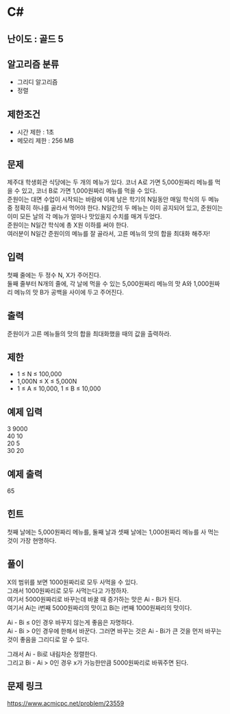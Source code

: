 # C#

## 난이도 : 골드 5

## 알고리즘 분류
  - 그리디 알고리즘
  - 정렬

## 제한조건
  - 시간 제한 : 1초
  - 메모리 제한 : 256 MB

## 문제
제주대 학생회관 식당에는 두 개의 메뉴가 있다. 코너 A로 가면 5,000원짜리 메뉴를 먹을 수 있고, 코너 B로 가면 1,000원짜리 메뉴를 먹을 수 있다.<br/>
준원이는 대면 수업이 시작되는 바람에 이제 남은 학기의 N일동안 매일 학식의 두 메뉴 중 정확히 하나를 골라서 먹어야 한다. N일간의 두 메뉴는 이미 공지되어 있고, 준원이는 이미 모든 날의 각 메뉴가 얼마나 맛있을지 수치를 매겨 두었다.<br/>
준원이는 N일간 학식에 총 X원 이하를 써야 한다.<br/>
여러분이 N일간 준원이의 메뉴를 잘 골라서, 고른 메뉴의 맛의 합을 최대화 해주자!<br/>


## 입력
첫째 줄에는 두 정수 N, X가 주어진다.<br/>
둘째 줄부터 N개의 줄에, 각 날에 먹을 수 있는 5,000원짜리 메뉴의 맛 A와 1,000원짜리 메뉴의 맛 B가 공백을 사이에 두고 주어진다.<br/>


## 출력
준원이가 고른 메뉴들의 맛의 합을 최대화했을 때의 값을 출력하라.<br/>


## 제한
  - 1 ≤ N ≤ 100,000
  - 1,000N ≤ X ≤ 5,000N
  - 1 ≤ A ≤ 10,000, 1 ≤ B ≤ 10,000


## 예제 입력
3 9000<br/>
40 10<br/>
20 5<br/>
30 20<br/>


## 예제 출력
65<br/>


## 힌트
첫째 날에는 5,000원짜리 메뉴를, 둘째 날과 셋째 날에는 1,000원짜리 메뉴를 사 먹는 것이 가장 현명하다.<br/>


## 풀이
X의 범위를 보면 1000원짜리로 모두 사먹을 수 있다.<br/>
그래서 1000원짜리로 모두 사먹는다고 가정하자.<br/>
여기서 5000원짜리로 바꾸는데 바꿀 때 증가하는 맛은 Ai - Bi가 된다.<br/>
여기서 Ai는 i번째 5000원짜리의 맛이고 Bi는 i번째 1000원짜리의 맛이다.<br/>


Ai - Bi ≤ 0인 경우 바꾸지 않는게 좋음은 자명하다.<br/>
Ai - Bi > 0인 경우에 한해서 바꾼다. 그러면 바꾸는 것은 Ai - Bi가 큰 것을 먼저 바꾸는 것이 좋음을 그리디로 알 수 있다.<br/>


그래서 Ai - Bi로 내림차순 정렬한다.<br/>
그리고 Bi - Ai > 0인 경우 x가 가능한만큼 5000원짜리로 바꿔주면 된다.<br/>


## 문제 링크
https://www.acmicpc.net/problem/23559